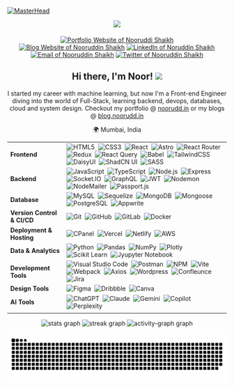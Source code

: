
<!---------- Banner  ---------->
[![MasterHead](https://github-production-user-asset-6210df.s3.amazonaws.com/74038190/322279895-fe054170-c69a-41d2-8e73-f7f239ebc046.png?X-Amz-Algorithm=AWS4-HMAC-SHA256&X-Amz-Credential=AKIAVCODYLSA53PQK4ZA%2F20240907%2Fus-east-1%2Fs3%2Faws4_request&X-Amz-Date=20240907T095758Z&X-Amz-Expires=300&X-Amz-Signature=4b4a4047fbadcda7c1636de4fae12aa738a426b25ee8fea9369bc6be3733ef12&X-Amz-SignedHeaders=host&actor_id=67837783&key_id=0&repo_id=515827300)](https://noorudd.in)

<!---------- Social Links  ---------->
<div align="center">
  <img src="https://api.visitorbadge.io/api/visitors?path=noorudd-in&countColor=%23263759" />
  <br><br>
  <a href="https://noorudd.in"><img src="https://img.shields.io/badge/Portfolio-d5d5d5?style=for-the-badge&logo=personio&logoColor=0A0209" alt="Portfolio Website of Nooruddi Shaikh" /></a>
  <a href="https://blog.noorudd.in"><img src="https://img.shields.io/badge/Blog-d5d5d5?style=for-the-badge&logo=Bloglovin&logoColor=0A0209" alt="Blog Website of Nooruddin Shaikh" /></a>
  <a href="https://www.linkedin.com/in/nooruddin-shaikh/"><img src="https://img.shields.io/badge/LinkedIn-d5d5d5?style=for-the-badge&logo=linkedin&logoColor=0A0209" alt="LinkedIn of Noruddin Shaikh" /></a>
  <a href="mailto:hi@noorudd.in"><img src="https://img.shields.io/badge/Gmail-d5d5d5?style=for-the-badge&logo=gmail&logoColor=0A0209" alt="Email of Nooruddin Shaikh" /></a>
  <a href="https://twitter.com/noorudd_in"><img src="https://img.shields.io/badge/Twitter-d5d5d5?style=for-the-badge&logo=x&logoColor=0A0209" alt="Twitter of Nooruddin Shaikh" ></a>
</div>

<!---------- About Me  ---------->
<div align="center">
<h2>Hi there, I'm Noor! <img src="https://media.giphy.com/media/hvRJCLFzcasrR4ia7z/giphy.gif" width="30px"/></h2>
  <p align="center">I started my career with machine learning, but now I'm a Front-end Engineer diving into the world of Full-Stack, learning backend, devops, databases, cloud and system design. Checkout my portfolio @ <a href='https://noorudd.in' target='blank'>noorudd.in</a> or my blogs @ <a href='https://blog.noorudd.in/' target='blank'>blog.noorudd.in</a>
</p>
  <p align="center">🌍 Mumbai, India</p>
</div>

<!---------- Technologies & Logos  ---------->
| | |
|----------|--------|
| **Frontend** | ![HTML5](https://img.shields.io/badge/-HTML5-E34F26?style=for-the-badge&logo=html5&logoColor=fff)&nbsp; ![CSS3](https://img.shields.io/badge/-CSS3-1572B6?style=for-the-badge&logo=css3)&nbsp; ![React](https://img.shields.io/badge/-React-61DAFB?style=for-the-badge&logo=react&logoColor=black)&nbsp; ![Astro](https://img.shields.io/badge/-astro-BC52EE?style=for-the-badge&logo=astro&logoColor=fff)&nbsp; ![React Router](https://img.shields.io/badge/-reactrouter-CA4245?style=for-the-badge&logo=reactrouter&logoColor=fff)&nbsp; ![Redux](https://img.shields.io/badge/-redux-764ABC?style=for-the-badge&logo=redux&logoColor=fff)&nbsp; ![React Query](https://img.shields.io/badge/-reactquery-FF4154?style=for-the-badge&logo=reactquery&logoColor=black)&nbsp; ![Babel](https://img.shields.io/badge/-babel-F9DC3E?style=for-the-badge&logo=babel&logoColor=black)&nbsp; ![TailwindCSS](https://img.shields.io/badge/-Tailwind_CSS-38B2AC?style=for-the-badge&logo=tailwind-css&logoColor=fff)&nbsp; ![DaisyUI](https://img.shields.io/badge/-DaisyUI-5A0EF8?style=for-the-badge&logo=DaisyUI)&nbsp; ![ShadCN UI](https://img.shields.io/badge/ShadCN/UI-000000?style=for-the-badge&logo=shadcn/ui)&nbsp; ![SASS](https://img.shields.io/badge/-sass-CC6699?style=for-the-badge&logo=sass&logoColor=fff) |
| **Backend** | ![JavaScript](https://img.shields.io/badge/Javascript-F7DF1E?style=for-the-badge&logo=javascript&logoColor=black)&nbsp; ![TypeScript](https://img.shields.io/badge/-typescript-3178C6?style=for-the-badge&logo=typescript&logoColor=black)&nbsp; ![Node.js](https://img.shields.io/badge/node.js-339933?style=for-the-badge&logo=nodedotjs&logoColor=white)&nbsp; ![Express](https://img.shields.io/badge/express-000000?style=for-the-badge&logo=express)&nbsp; ![Socket.IO](https://img.shields.io/badge/-socket.io-010101?style=for-the-badge&logo=socketdotio&logoColor=fff)&nbsp; ![GraphQL](https://img.shields.io/badge/-graphql-E10098?style=for-the-badge&logo=graphql&logoColor=fff)&nbsp; ![JWT](https://img.shields.io/badge/-jsonwebtokens-000000?style=for-the-badge&logo=jsonwebtokens&logoColor=fff)&nbsp; ![Nodemon](https://img.shields.io/badge/-nodemon-76D04B?style=for-the-badge&logo=nodemon&logoColor=fff)&nbsp; ![NodeMailer](https://img.shields.io/badge/-nodemailer-6D4AFF?style=for-the-badge&logo=protonmail&logoColor=fff)&nbsp; ![Passport.js](https://img.shields.io/badge/Passport.js-24a357?style=for-the-badge&logo=passport&logoColor=white) |
| **Database** | ![MySQL](https://img.shields.io/badge/mysql-4479A1?style=for-the-badge&logo=mysql&logoColor=white)&nbsp; ![Sequelize](https://img.shields.io/badge/-sequelize-52B0E7?style=for-the-badge&logo=sequelize&logoColor=fff)&nbsp; ![MongoDB](https://img.shields.io/badge/-MongoDB-47A248?style=for-the-badge&logo=mongodb&logoColor=white)&nbsp; ![Mongoose](https://img.shields.io/badge/Mongoose-880000?style=for-the-badge&logo=mongoose&logoColor=white)&nbsp; ![PostgreSQL](https://img.shields.io/badge/-postgresql-4169E1?style=for-the-badge&logo=postgresql&logoColor=fff)&nbsp; ![Appwrite](https://img.shields.io/badge/-Appwrite-FD366E?style=for-the-badge&logo=appwrite&logoColor=white)  |
| **Version Control & CI/CD** | ![Git](https://img.shields.io/badge/-Git-F05032?style=for-the-badge&logo=git&logoColor=white)&nbsp; ![GitHub](https://img.shields.io/badge/-GitHub-181717?style=for-the-badge&logo=github)&nbsp; ![GitLab](https://img.shields.io/badge/-gitlab-FC6D26?style=for-the-badge&logo=gitlab&logoColor=fff)&nbsp; ![Docker](https://img.shields.io/badge/-docker-2496ED?style=for-the-badge&logo=docker&logoColor=fff) |
| **Deployment & Hosting** | ![CPanel](https://img.shields.io/badge/-cpanel-FF6C2C?style=for-the-badge&logo=cpanel&logoColor=fff)&nbsp; ![Vercel](https://img.shields.io/badge/vercel-000000?style=for-the-badge&logo=vercel)&nbsp; ![Netlify](https://img.shields.io/badge/netlify-00C7B7?style=for-the-badge&logo=netlify&logoColor=white)&nbsp; ![AWS](https://img.shields.io/badge/-AWS-232F3E?style=for-the-badge&logo=amazonwebservices&logoColor=fff) |
| **Data & Analytics** | ![Python](https://img.shields.io/badge/-python-3776AB?style=for-the-badge&logo=python&logoColor=fff)&nbsp; ![Pandas](https://img.shields.io/badge/-pandas-150458?style=for-the-badge&logo=pandas&logoColor=fff)&nbsp; ![NumPy](https://img.shields.io/badge/-numpy-013243?style=for-the-badge&logo=numpy&logoColor=fff)&nbsp; ![Plotly](https://img.shields.io/badge/-plotly-3F4F75?style=for-the-badge&logo=plotly&logoColor=fff)&nbsp; ![Scikit Learn](https://img.shields.io/badge/-scikit%20learn-F7931E?style=for-the-badge&logo=scikitlearn&logoColor=fff)&nbsp; ![Jyupyter Notebook](https://img.shields.io/badge/-jupyter-F37626?style=for-the-badge&logo=jupyter&logoColor=fff)  |
| **Development Tools** | ![Visual Studio Code](https://img.shields.io/badge/Visual%20Studio%20Code-007ACC?style=for-the-badge&logo=visual-studio-code&logoColor=white)&nbsp; ![Postman](https://img.shields.io/badge/-Postman-FF6C37?style=for-the-badge&logo=postman&logoColor=white)&nbsp; ![NPM](https://img.shields.io/badge/NPM-CB3837?style=for-the-badge&logo=npm&logoColor=white)&nbsp; ![Vite](https://img.shields.io/badge/vite-646CFF?style=for-the-badge&logo=vite&logoColor=white)&nbsp; ![Webpack](https://img.shields.io/badge/webpack-8DD6F9?style=for-the-badge&logo=webpack&logoColor=black)&nbsp; ![Axios](https://img.shields.io/badge/-axios-5A29E4E?style=for-the-badge&logo=axios&logoColor=fff)&nbsp; ![Wordpress](https://img.shields.io/badge/-wordpress-21759B?style=for-the-badge&logo=wordpress&logoColor=fff)&nbsp; ![Confleunce](https://img.shields.io/badge/-confluence-172B4D?style=for-the-badge&logo=confluence&logoColor=fff)&nbsp; ![Jira](https://img.shields.io/badge/-jira-0052CC?style=for-the-badge&logo=jira&logoColor=fff) |
| **Design Tools** | ![Figma](https://img.shields.io/badge/figma-F24E1E?style=for-the-badge&logo=figma&logoColor=white)&nbsp; ![Dribbble](https://img.shields.io/badge/Dribbble-EA4C89?style=for-the-badge&logo=dribbble&logoColor=white)&nbsp; ![Canva](https://img.shields.io/badge/-Canva-00C4CC?style=for-the-badge&logo=canva&logoColor=white) |
| **AI Tools** | ![ChatGPT](https://img.shields.io/badge/chatGPT-51786e?style=for-the-badge&logo=openai&logoColor=white)&nbsp; ![Claude](https://img.shields.io/badge/Anthropic's%20Claude-BBEEF1?style=for-the-badge&logo=anthropic&logoColor=black)&nbsp; ![Gemini](https://img.shields.io/badge/-Gemini-8E75B2?style=for-the-badge&logo=googlegemini&logoColor=fff)&nbsp; ![Copilot](https://img.shields.io/badge/-copilot-000000?style=for-the-badge&logo=githubcopilot&logoColor=fff)&nbsp; ![Perplexity](https://img.shields.io/badge/-perplexity-1FB8CD?style=for-the-badge&logo=perplexity&logoColor=fff) |
| | |


<!---------- My Stats  ---------->

<div align="center">
  <img src="https://github-readme-stats.vercel.app/api?username=noorudd-in&hide_title=false&hide_rank=false&show_icons=true&include_all_commits=true&count_private=true&disable_animations=false&theme=dracula&locale=en&hide_border=false&order=1" height="150" alt="stats graph"  />
  <img src="https://streak-stats.demolab.com?user=noorudd-in&locale=en&mode=daily&theme=dracula&hide_border=false&border_radius=5&order=3" height="150" alt="streak graph"  />
  <img src="https://github-readme-activity-graph.vercel.app/graph?username=noorudd-in&radius=16&theme=react&area=true&order=5" height="300" alt="activity-graph graph"  />
</div>
<br />

<!---------- Snake Graph  ---------->
<div align="center">
  <img src="https://raw.githubusercontent.com/noorudd-in/noorudd-in/output/snake.svg" alt="Snake animation" />
</div>
<br />

